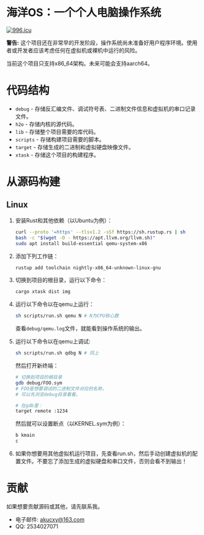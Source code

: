 # 海洋OS：一个个人电脑操作系统

[![996.icu](https://img.shields.io/badge/link-996.icu-red.svg)](https://996.icu)

**警告:** 这个项目还在非常早的开发阶段，操作系统尚未准备好用户程序环境。使用者或开发者应该考虑任何在虚拟机或裸机中运行的风险。

当前这个项目只支持x86_64架构。未来可能会支持aarch64。

# 代码结构

- `debug` - 存储反汇编文件、调试符号表、二进制文件信息和虚拟机的串口记录文件。
- `h2o` - 存储内核的源代码。
- `lib` - 存储整个项目需要的库代码。
- `scripts` - 存储构建项目需要的脚本。
- `target` - 存储生成的二进制和虚拟硬盘映像文件。
- `xtask` - 存储这个项目的构建程序。

# 从源码构建

## Linux

1. 安装Rust和其他依赖（以Ubuntu为例）：
   ```sh
   curl --proto '=https' --tlsv1.2 -sSf https://sh.rustup.rs | sh
   bash -c "$(wget -O - https://apt.llvm.org/llvm.sh)"
   sudo apt install build-essential qemu-system-x86
   ```

2. 添加下列工作链：
   ```sh
   rustup add toolchain nightly-x86_64-unknown-linux-gnu
   ```

3. 切换到项目的根目录，运行以下命令：
   ```sh
   cargo xtask dist img
   ```

4. 运行以下命令以在qemu上运行：
   ```sh
   sh scripts/run.sh qemu N # N为CPU核心数
   ```
   查看`debug/qemu.log`文件，就能看到操作系统的输出。

5. 运行以下命令以在qemu上调试:
   ```sh
   sh scripts/run.sh qdbg N # 同上
   ```
   然后打开新终端：
   ```sh
   # 切换到项目的根目录
   gdb debug/FOO.sym
   # FOO是想要调试的二进制文件对应的名称，
   # 可以先浏览debug目录看看。

   # 在gdb里：
   target remote :1234
   ```
   然后就可以设置断点（以KERNEL.sym为例）：
   ```sh
   b kmain
   c
   ```

6. 如果你想要用其他虚拟机运行项目，先查看run.sh，然后手动创建虚拟机的配置文件。不要忘了添加生成的虚拟硬盘和串口文件，否则会看不到输出！

# 贡献

如果想要贡献源码或其他，请先联系我。
* 电子邮件: [akucxy@163.com](mailto:akucxy@163.com)
* QQ: 2534027071
